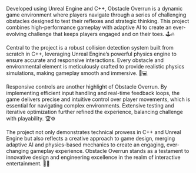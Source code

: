 Developed using Unreal Engine and C++, Obstacle Overrun is a dynamic game environment where players navigate through a series of challenging obstacles designed to test their reflexes and strategic thinking. This project combines high-performance gameplay with adaptive AI to create an ever-evolving challenge that keeps players engaged and on their toes. 🕹️🔥

Central to the project is a robust collision detection system built from scratch in C++, leveraging Unreal Engine’s powerful physics engine to ensure accurate and responsive interactions. Every obstacle and environmental element is meticulously crafted to provide realistic physics simulations, making gameplay smooth and immersive. 🔧💻

Responsive controls are another highlight of Obstacle Overrun. By implementing efficient input handling and real-time feedback loops, the game delivers precise and intuitive control over player movements, which is essential for navigating complex environments. Extensive testing and iterative optimization further refined the experience, balancing challenge with playability. 🏆⚙️

The project not only demonstrates technical prowess in C++ and Unreal Engine but also reflects a creative approach to game design, merging adaptive AI and physics-based mechanics to create an engaging, ever-changing gameplay experience. Obstacle Overrun stands as a testament to innovative design and engineering excellence in the realm of interactive entertainment. 🚀✨
